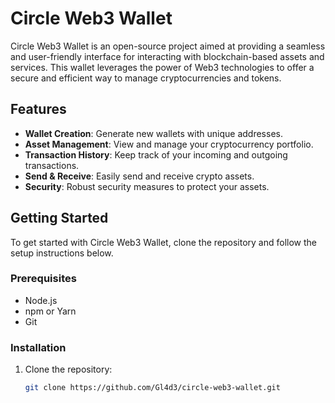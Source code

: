 # Circle Web3 Wallet

Circle Web3 Wallet is an open-source project aimed at providing a seamless and user-friendly interface for interacting with blockchain-based assets and services. This wallet leverages the power of Web3 technologies to offer a secure and efficient way to manage cryptocurrencies and tokens.

## Features

- **Wallet Creation**: Generate new wallets with unique addresses.
- **Asset Management**: View and manage your cryptocurrency portfolio.
- **Transaction History**: Keep track of your incoming and outgoing transactions.
- **Send & Receive**: Easily send and receive crypto assets.
- **Security**: Robust security measures to protect your assets.

## Getting Started

To get started with Circle Web3 Wallet, clone the repository and follow the setup instructions below.

### Prerequisites

- Node.js
- npm or Yarn
- Git

### Installation

1. Clone the repository:
   ```bash
   git clone https://github.com/Gl4d3/circle-web3-wallet.git
